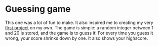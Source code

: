 # Guessing game

This one was a lot of fun to make. It also inspired me to creating my very <a href="https://martinfjeld.github.io/math-game/">first project</a> on my own. The game is simple: a random integer between 1 and 20 is stored, and the game is to guess it! For every time you guess it wrong, your score shrinks down by one. It also shows your highscore.

